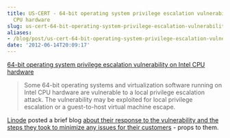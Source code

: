 ```yaml
---
title: US-CERT - 64-bit operating system privilege escalation vulnerability on Intel
  CPU hardware
slug: us-cert-64-bit-operating-system-privilege-escalation-vulnerability-on-intel-cpu-hardware
aliases:
- /blog/post/us-cert-64-bit-operating-system-privilege-escalation-vulnerability-on-intel-cpu-hardware
date: '2012-06-14T20:09:17'
---
```


[64-bit operating system privilege escalation vulnerability on Intel CPU hardware](http://www.kb.cert.org/vuls/id/649219)

> Some 64-bit operating systems and virtualization software running on Intel CPU hardware are vulnerable to a local privilege escalation attack. The vulnerability may be exploited for local privilege escalation or a guest-to-host virtual machine escape.

[Linode](http://www.linode.com/?r=b18ba48ea7eac7558eb4a394f1db29208f896576) posted a brief blog [about their response to the vulnerability and the steps they took to minimize any issues for their customers](http://blog.linode.com/2012/06/13/xen-security-advisories-and-how-we-handled-them/) - props to them.

<!--more-->


